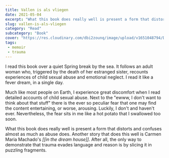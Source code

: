 ```yaml
---  
title: Vallen is als vliegen 
date: 2021-05-04 
excerpt: "What this book does really well is present a form that distorts and confuses almost as much as abuse does." 
slug: vallen-is-als-vliegen
category: "Read"
subcategory: "Book"
cover: "https://res.cloudinary.com/dbi2zounq/image/upload/v1651048794/Digital%20garden/media/vallen-is-als-vliegen_qew0ol.jpg"
tags:
 - memoir
 - trauma
---
```

I read this book over a quiet Spring break by the sea. It follows an adult woman who, triggered by the death of her estranged sister, recounts experiences of child sexual abuse and emotional neglect. I read it like a fever dream, in a single day.

Much like most people on Earth, I experience great discomfort when I read detailed accounts of child sexual abuse. Next to the "ewww, I don't want to think about that stuff" there is the ever so peculiar fear that one may find the content entertaining, or worse, arousing. Luckily, I don't and haven't ever. Nevertheless, the fear sits in me like a hot potato that I swallowed too soon.

What this book does really well is present a form that distorts and confuses almost as much as abuse does. Another story that does this well is Carmen Maria Machado's _[[in the dream house]]_. After all, the only way to demonstrate that trauma evades language and reason is by slicing it in puzzling fragments.